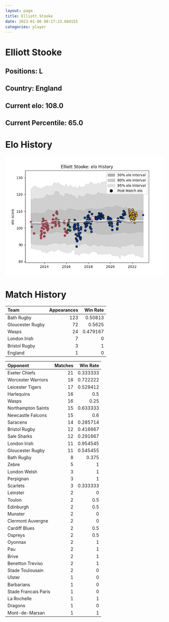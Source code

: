```yaml
---  
layout: page  
title: Elliott Stooke  
date: 2023-01-06 00:17:23.684155  
categories: player  
---
```

# Elliott Stooke

## Positions: L

## Country: England

## Current elo: 108.0

## Current Percentile: 65.0

# Elo History


![elo history](history_ElliottStooke.png)
# Match History


| Team             |   Appearances |   Win Rate |
|:-----------------|--------------:|-----------:|
| Bath Rugby       |           123 |   0.50813  |
| Gloucester Rugby |            72 |   0.5625   |
| Wasps            |            24 |   0.479167 |
| London Irish     |             7 |   0        |
| Bristol Rugby    |             3 |   1        |
| England          |             1 |   0        |

| Opponent             |   Matches |   Win Rate |
|:---------------------|----------:|-----------:|
| Exeter Chiefs        |        21 |   0.333333 |
| Worcester Warriors   |        18 |   0.722222 |
| Leicester Tigers     |        17 |   0.529412 |
| Harlequins           |        16 |   0.5      |
| Wasps                |        16 |   0.25     |
| Northampton Saints   |        15 |   0.633333 |
| Newcastle Falcons    |        15 |   0.6      |
| Saracens             |        14 |   0.285714 |
| Bristol Rugby        |        12 |   0.416667 |
| Sale Sharks          |        12 |   0.291667 |
| London Irish         |        11 |   0.954545 |
| Gloucester Rugby     |        11 |   0.545455 |
| Bath Rugby           |         8 |   0.375    |
| Zebre                |         5 |   1        |
| London Welsh         |         3 |   1        |
| Perpignan            |         3 |   1        |
| Scarlets             |         3 |   0.333333 |
| Leinster             |         2 |   0        |
| Toulon               |         2 |   0.5      |
| Edinburgh            |         2 |   0.5      |
| Munster              |         2 |   0        |
| Clermont Auvergne    |         2 |   0        |
| Cardiff Blues        |         2 |   0.5      |
| Ospreys              |         2 |   0.5      |
| Oyonnax              |         2 |   1        |
| Pau                  |         2 |   1        |
| Brive                |         2 |   1        |
| Benetton Treviso     |         2 |   1        |
| Stade Toulousain     |         2 |   0        |
| Ulster               |         1 |   0        |
| Barbarians           |         1 |   0        |
| Stade Francais Paris |         1 |   0        |
| La Rochelle          |         1 |   1        |
| Dragons              |         1 |   0        |
| Mont-de-Marsan       |         1 |   1        |